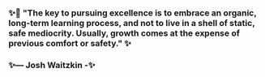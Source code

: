 
### ✨👋 "The key to pursuing excellence is to embrace an organic, long-term learning process, and not to live in a shell of static, safe mediocrity. Usually, growth comes at the expense of previous comfort or safety." ✨</br>
### ✨— Josh Waitzkin -✨

<!-- ## 📫 ✨[Berhane](https://www.linkedin.com/in/berhane-beyene/)✨ -->
<!--
**Bbeyenene/Bbeyenene** is a ✨ _special_ ✨ repository because its `README.md` (this file) appears on your GitHub profile.

Here are some ideas to get you started:

- 🔭 I’m currently working on ...
- 🌱 I’m currently learning ...
- 👯 I’m looking to collaborate on ...
- 🤔 I’m looking for help with ...
- 💬 Ask me about ...
- 📫 How to reach me: ...
- 😄 Pronouns: ...
- ⚡ Fun fact: ...
-->
